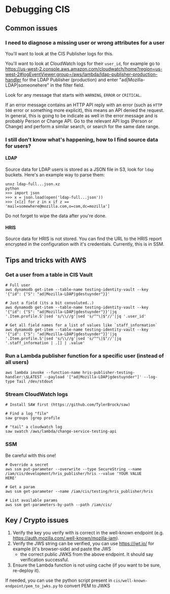 # Debugging CIS

## Common issues

### I need to diagnose a missing user or wrong attributes for a user

You'll want to look at the CIS Publisher logs for this.

You'll want to look at CloudWatch logs for their `user_id`, for example go to https://us-west-2.console.aws.amazon.com/cloudwatch/home?region=us-west-2#logEventViewer:group=/aws/lambda/ldap-publisher-production-handler for the LDAP Publisher (production) and enter "ad|Mozilla-LDAP|someonehere" in the filter field.

Look for any message that starts with `WARNING`, `ERROR` or `CRITICAL`.

If an error message contains an HTTP API reply with an error (such as `HTTP 500` error or something more explicit), this means an API denied the request. In general, this is going to be indicate as well in the error message and is probably Person or Change API.
Go to the relevant API logs (Person or Change) and perform a similar search, or search for the same date range.

### I still don't know what's happening, how to I find source data for users?

#### LDAP
Source data for LDAP users is stored as a JSON file in S3, look for `ldap` buckets. Here's an example way to parse them:
```
unxz ldap-full...json.xz
python
>>> import json
>>> x = json.load(open('ldap-full...json'))
>>> [x[z] for z in x if z == 'mail=somewhere@mozilla.com,o=com,dc=mozilla']
```
Do not forget to wipe the data after you're done.

#### HRIS
Source data for HRIS is not stored. You can find the URL to the HRIS report encrypted in the configuration with it's credentials. Currently, this is in SSM.

## Tips and tricks with AWS

### Get a user from a table in CIS Vault

```
# Full user
aws dynamodb get-item --table-name testing-identity-vault --key '{"id": {"S": "ad|Mozilla-LDAP|gdestuynder"}}'

# Just a field (its a bit convoluted..)
aws dynamodb get-item --table-name testing-identity-vault --key '{"id": {"S": "ad|Mozilla-LDAP|gdestuynder"}}'|jq '.Item.profile.S'|sed 's/\\//g'|sed 's/^"\|$"//'|jq '.user_id'

# Get all field names for a list of values like `staff_information`
aws dynamodb get-item --table-name testing-identity-vault --key '{"id": {"S": "ad|Mozilla-LDAP|gdestuynder"}}'|jq '.Item.profile.S'|sed 's/\\//g'|sed 's/^"\|$"//'|jq '.staff_information | .[] | .value' 
```

### Run a Lambda publisher function for a specific user (instead of all users)

```
aws lambda invoke --function-name hris-publisher-testing-handler:\$LATEST --payload '["ad|Mozilla-LDAP|gdestuynder"]' --log-type Tail /dev/stdout 
```

### Stream CloudWatch logs

```
# Install SAW first (https://github.com/TylerBrock/saw)

# Find a log "file"
saw groups |grep profile

# "tail" a cloudwatch log
saw swatch /aws/lambda/change-service-testing-api
```

### SSM

Be careful with this one!
```
# Override a secret
aws ssm put-parameter --overwrite --type SecureString --name /iam/cis/development/hris_publisher/hris --value 'YOUR VALUE
HERE'
```

```
# Get a param
aws ssm get-parameter --name /iam/cis/testing/hris_publisher/hris
```

```
# List available params
aws ssm get-parameters-by-path --path /iam/cis/
```

## Key / Crypto issues

1. Verify the key you verify with is correct in the well-known endpoint (e.g.
   https://auth.mozilla.com/.well-known/mozilla-iam).
2. Verify the JWS string can be verified, you can use https://jwt.io/ for example (it's browser-side) and paste the JWS
   + the correct public JWKS from the above endpoint. It should say verification successful.
3. Ensure the Lambda function is not using cache (if you want to be sure, re-deploy it).

If needed, you can use the python script present in `cis/well-known-endpoint/pem_to_jwks.py` to convert PEM to JWKS
